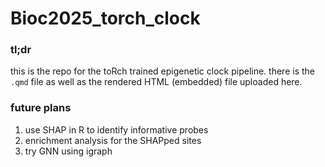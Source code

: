 
# Bioc2025_torch_clock

### tl;dr 

this is the repo for the toRch trained epigenetic clock pipeline.
there is the `.qmd` file as well as the rendered HTML (embedded) file uploaded here.

### future plans

1. use SHAP in R to identify informative probes
2. enrichment analysis for the SHAPped sites
3. try GNN using igraph
